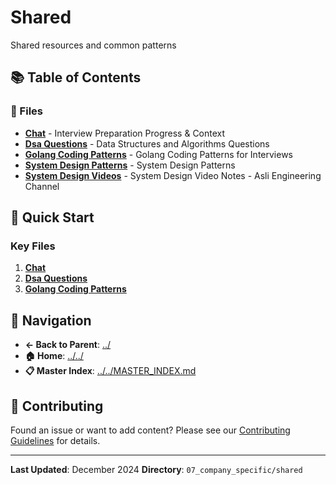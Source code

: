 # Shared

Shared resources and common patterns

## 📚 Table of Contents

### 📄 Files

- **[Chat](chat.md)** - Interview Preparation Progress & Context
- **[Dsa Questions](dsa-questions.md)** - Data Structures and Algorithms Questions
- **[Golang Coding Patterns](golang-coding-patterns.md)** - Golang Coding Patterns for Interviews
- **[System Design Patterns](system-design-patterns.md)** - System Design Patterns
- **[System Design Videos](system-design-videos.md)** - System Design Video Notes - Asli Engineering Channel

## 🚀 Quick Start

### Key Files
1. **[Chat](chat.md)**
1. **[Dsa Questions](dsa-questions.md)**
1. **[Golang Coding Patterns](golang-coding-patterns.md)**

## 🔗 Navigation

- **← Back to Parent**: [../](../)
- **🏠 Home**: [../../](../..)
- **📋 Master Index**: [../../MASTER_INDEX.md](../../..MASTER_INDEX.md)

## 🤝 Contributing

Found an issue or want to add content? Please see our [Contributing Guidelines](../../CONTRIBUTING.md) for details.

---

**Last Updated**: December 2024
**Directory**: `07_company_specific/shared`
